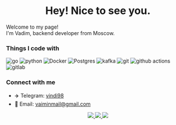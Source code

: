 <h1 align="center">Hey! Nice to see you.</h1>

<p>Welcome to my page! </br> I'm Vadim, backend developer from Moscow.</p>

<h3>Things I code with</h3>
<p>
  <img alt="go" src="https://img.shields.io/badge/-Go-00ADD8?style=flat-square&logo=go&logoColor=white" />
  <img alt="python" src="https://img.shields.io/badge/-Python-3776AB?style=flat-square&logo=python&logoColor=white" />
  <img alt="Docker" src="https://img.shields.io/badge/-Docker-46a2f1?style=flat-square&logo=docker&logoColor=white" />
  <img alt="Postgres" src="https://img.shields.io/badge/-PostgreSQL-4169E1?style=flat-square&logo=postgresql&logoColor=white" />
  <img alt="kafka" src="https://img.shields.io/badge/-Kafka-231F20?style=flat-square&logo=ApacheKafka&logoColor=white" />
  <img alt="git" src="https://img.shields.io/badge/-Git-F05032?style=flat-square&logo=git&logoColor=white" />
  <img alt="github actions" src="https://img.shields.io/badge/-Github_Actions-2088FF?style=flat-square&logo=github-actions&logoColor=white" />
  <img alt="gitlab" src="https://img.shields.io/badge/-Gitlab-FC6D26?style=flat-square&logo=gitlab&logoColor=white" />
</p>

<h3>Connect with me</h3>

 - ✈️ Telegram: [vindi98](https://t.me/vindi98)
 - 📧 Email: vaiminmail@gmail.com

<p align="center">
  <a href="https://github.com/VindosVP">
    <img src="http://github-profile-summary-cards.vercel.app/api/cards/profile-details?username=VindosVP&theme=solarized" />
  </a>
   <a href="https://github.com/VindosVP">
    <img src="http://github-profile-summary-cards.vercel.app/api/cards/repos-per-language?username=VindosVP&theme=solarized" />
  </a>
  <a href="https://github.com/VindosVP">
    <img src="http://github-profile-summary-cards.vercel.app/api/cards/stats?username=VindosVP&theme=solarized" />
  </a>
</p>
